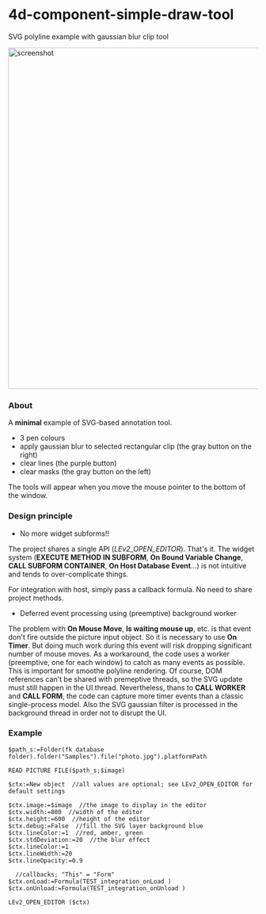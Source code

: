 # 4d-component-simple-draw-tool
SVG polyline example with gaussian blur clip tool

<img width="689" alt="screenshot" src="https://user-images.githubusercontent.com/1725068/131315598-5023f642-64c3-4036-b3c9-bffb6dbebb8c.png">

### About

A **minimal** example of SVG-based annotation tool.

* 3 pen colours 
* apply gaussian blur to selected rectangular clip (the gray button on the right)
* clear lines (the purple button)
* clear masks (the gray button on the left)

The tools will appear when you move the mouse pointer to the bottom of the window.

### Design principle

* No more widget subforms!!

The project shares a single API (*LEv2_OPEN_EDITOR*). That's it. The widget system (**EXECUTE METHOD IN SUBFORM**, **On Bound Variable Change**, **CALL SUBFORM CONTAINER**, **On Host Database Event**…) is not intuitive and tends to over-complicate things.

For integration with host, simply pass a callback formula. No need to share project methods.

* Deferred event processing using (preemptive) background worker 

The problem with **On Mouse Move**, **Is waiting mouse up**, etc. is that event don't fire outside the picture input object. So it is necessary to use **On Timer**. But doing much work during this event will risk dropping significant number of mouse moves. As a workaround, the code uses a worker (preemptive, one for each window) to catch as many events as possible. This is important for smoothe polyline rendering. Of course, DOM references can't be shared with premeptive threads, so the SVG update must still happen in the UI thread. Nevertheless, thans to **CALL WORKER** and **CALL FORM**, the code can capture more timer events than a classic single-process model. Also the SVG gaussian filter is processed in the background thread in order not to disrupt the UI.    
 
### Example

```4d
$path_s:=Folder(fk database folder).folder("Samples").file("photo.jpg").platformPath

READ PICTURE FILE($path_s;$image)

$ctx:=New object  //all values are optional; see LEv2_OPEN_EDITOR for default settings

$ctx.image:=$image  //the image to display in the editor
$ctx.width:=800  //width of the editor
$ctx.height:=600  //height of the editor
$ctx.debug:=False  //fill the SVG layer background blue 
$ctx.lineColor:=1  //red, amber, green
$ctx.stdDeviation:=20  //the blur effect
$ctx.lineColor:=1
$ctx.lineWidth:=20
$ctx.lineOpacity:=0.9

  //callbacks; "This" = "Form"
$ctx.onLoad:=Formula(TEST_integration_onLoad )
$ctx.onUnload:=Formula(TEST_integration_onUnload )

LEv2_OPEN_EDITOR ($ctx)
```

